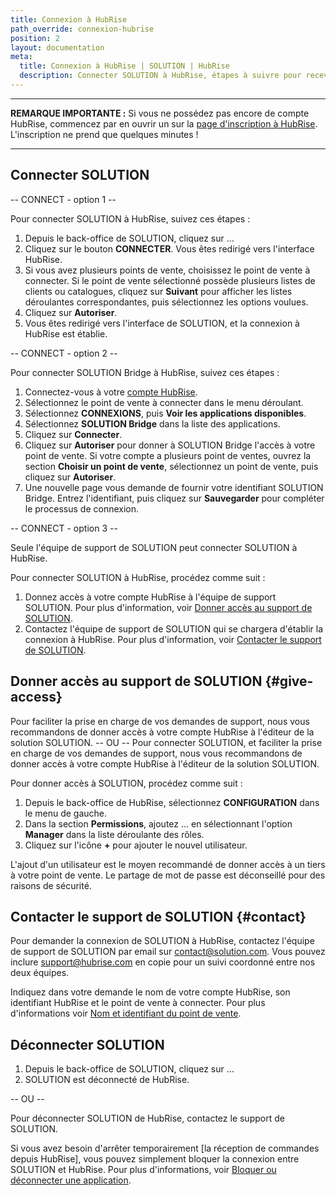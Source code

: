 ```yaml
---
title: Connexion à HubRise
path_override: connexion-hubrise
position: 2
layout: documentation
meta:
  title: Connexion à HubRise | SOLUTION | HubRise
  description: Connecter SOLUTION à HubRise, étapes à suivre pour recevoir vos commandes SOLUTION dans votre logiciel de caisse.
---
```


---

**REMARQUE IMPORTANTE :** Si vous ne possédez pas encore de compte HubRise, commencez par en ouvrir un sur la [page d'inscription à HubRise](https://manager.hubrise.com/signup). L'inscription ne prend que quelques minutes !

---

## Connecter SOLUTION

-- CONNECT - option 1 --

Pour connecter SOLUTION à HubRise, suivez ces étapes :

1. Depuis le back-office de SOLUTION, cliquez sur ...
1. Cliquez sur le bouton **CONNECTER**. Vous êtes redirigé vers l'interface HubRise.
1. Si vous avez plusieurs points de vente, choisissez le point de vente à connecter. Si le point de vente sélectionné possède plusieurs listes de clients ou catalogues, cliquez sur **Suivant** pour afficher les listes déroulantes correspondantes, puis sélectionnez les options voulues.
1. Cliquez sur **Autoriser**.
1. Vous êtes redirigé vers l'interface de SOLUTION, et la connexion à HubRise est établie.

-- CONNECT - option 2 --

Pour connecter SOLUTION Bridge à HubRise, suivez ces étapes :

1. Connectez-vous à votre [compte HubRise](https://manager.hubrise.com).
2. Sélectionnez le point de vente à connecter dans le menu déroulant.
3. Sélectionnez **CONNEXIONS**, puis **Voir les applications disponibles**.
4. Sélectionnez **SOLUTION Bridge** dans la liste des applications.
5. Cliquez sur **Connecter**.
6. Cliquez sur **Autoriser** pour donner à SOLUTION Bridge l'accès à votre point de vente. Si votre compte a plusieurs point de ventes, ouvrez la section **Choisir un point de vente**, sélectionnez un point de vente, puis cliquez sur **Autoriser**.
7. Une nouvelle page vous demande de fournir votre identifiant SOLUTION Bridge. Entrez l'identifiant, puis cliquez sur **Sauvegarder** pour compléter le processus de connexion.

-- CONNECT - option 3 --

Seule l'équipe de support de SOLUTION peut connecter SOLUTION à HubRise.

Pour connecter SOLUTION à HubRise, procédez comme suit :

1. Donnez accès à votre compte HubRise à l'équipe de support SOLUTION. Pour plus d'information, voir [Donner accès au support de SOLUTION](#give-access).
1. Contactez l'équipe de support de SOLUTION qui se chargera d'établir la connexion à HubRise. Pour plus d'information, voir [Contacter le support de SOLUTION](#contact).

## Donner accès au support de SOLUTION {#give-access}

Pour faciliter la prise en charge de vos demandes de support, nous vous recommandons de donner accès à votre compte HubRise à l'éditeur de la solution SOLUTION.
-- OU --
Pour connecter SOLUTION, et faciliter la prise en charge de vos demandes de support, nous vous recommandons de donner accès à votre compte HubRise à l'éditeur de la solution SOLUTION.

Pour donner accès à SOLUTION, procédez comme suit :

1. Depuis le back-office de HubRise, sélectionnez **CONFIGURATION** dans le menu de gauche.
1. Dans la section **Permissions**, ajoutez ... en sélectionnant l'option **Manager** dans la liste déroulante des rôles.
1. Cliquez sur l'icône **+** pour ajouter le nouvel utilisateur.

L'ajout d'un utilisateur est le moyen recommandé de donner accès à un tiers à votre point de vente. Le partage de mot de passe est déconseillé pour des raisons de sécurité.

## Contacter le support de SOLUTION {#contact}

Pour demander la connexion de SOLUTION à HubRise, contactez l'équipe de support de SOLUTION par email sur contact@solution.com. Vous pouvez inclure support@hubrise.com en copie pour un suivi coordonné entre nos deux équipes.

Indiquez dans votre demande le nom de votre compte HubRise, son identifiant HubRise et le point de vente à connecter. Pour plus d'informations voir [Nom et identifiant du point de vente](/docs/locations#location-name-and-id).

## Déconnecter SOLUTION

1. Depuis le back-office de SOLUTION, cliquez sur ...
2. SOLUTION est déconnecté de HubRise.

-- OU --

Pour déconnecter SOLUTION de HubRise, contactez le support de SOLUTION.

Si vous avez besoin d'arrêter temporairement [la réception de commandes depuis HubRise], vous pouvez simplement bloquer la connexion entre SOLUTION et HubRise. Pour plus d'informations, voir [Bloquer ou déconnecter une application](/docs/connections#block-or-disconnect).
